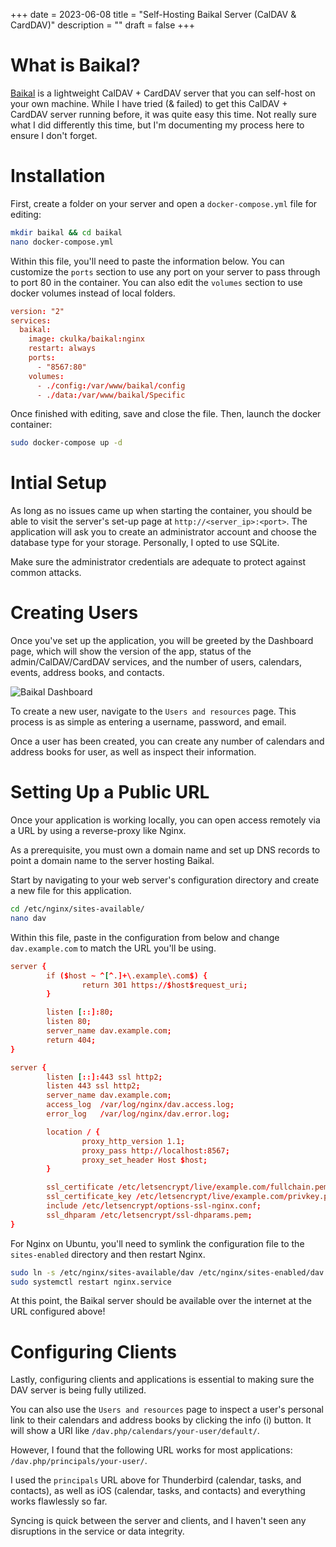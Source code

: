 +++
date = 2023-06-08
title = "Self-Hosting Baikal Server (CalDAV & CardDAV)"
description = ""
draft = false
+++

# What is Baikal?

[Baikal](https://sabre.io/baikal/) is a lightweight CalDAV + CardDAV server that
you can self-host on your own machine. While I have tried (& failed) to get this
CalDAV + CardDAV server running before, it was quite easy this time. Not really
sure what I did differently this time, but I'm documenting my process here to
ensure I don't forget.

# Installation

First, create a folder on your server and open a `docker-compose.yml` file for
editing:

```sh
mkdir baikal && cd baikal
nano docker-compose.yml
```

Within this file, you'll need to paste the information below. You can customize
the `ports` section to use any port on your server to pass through to port 80 in
the container. You can also edit the `volumes` section to use docker volumes
instead of local folders.

```conf
version: "2"
services:
  baikal:
    image: ckulka/baikal:nginx
    restart: always
    ports:
      - "8567:80"
    volumes:
      - ./config:/var/www/baikal/config
      - ./data:/var/www/baikal/Specific
```

Once finished with editing, save and close the file. Then, launch the docker
container:

```sh
sudo docker-compose up -d
```

# Intial Setup

As long as no issues came up when starting the container, you should be able to
visit the server's set-up page at `http://<server_ip>:<port>`. The application
will ask you to create an administrator account and choose the database type for
your storage. Personally, I opted to use SQLite.

Make sure the administrator credentials are adequate to protect against common
attacks.

# Creating Users

Once you've set up the application, you will be greeted by the Dashboard page,
which will show the version of the app, status of the admin/CalDAV/CardDAV
services, and the number of users, calendars, events, address books, and
contacts.

![Baikal
Dashboard](https://img.cleberg.net/blog/20230608-baikal/baikal-dashboard.png)

To create a new user, navigate to the `Users and resources` page. This process
is as simple as entering a username, password, and email.

Once a user has been created, you can create any number of calendars and address
books for user, as well as inspect their information.

# Setting Up a Public URL

Once your application is working locally, you can open access remotely via a URL
by using a reverse-proxy like Nginx.

As a prerequisite, you must own a domain name and set up DNS records to point a
domain name to the server hosting Baikal.

Start by navigating to your web server's configuration directory and create a
new file for this application.

```sh
cd /etc/nginx/sites-available/
nano dav
```

Within this file, paste in the configuration from below and change
`dav.example.com` to match the URL you'll be using.

```conf
server {
        if ($host ~ ^[^.]+\.example\.com$) {
                return 301 https://$host$request_uri;
        }

        listen [::]:80;
        listen 80;
        server_name dav.example.com;
        return 404;
}

server {
        listen [::]:443 ssl http2;
        listen 443 ssl http2;
        server_name dav.example.com;
        access_log  /var/log/nginx/dav.access.log;
        error_log   /var/log/nginx/dav.error.log;

        location / {
                proxy_http_version 1.1;
                proxy_pass http://localhost:8567;
                proxy_set_header Host $host;
        }

        ssl_certificate /etc/letsencrypt/live/example.com/fullchain.pem;
        ssl_certificate_key /etc/letsencrypt/live/example.com/privkey.pem;
        include /etc/letsencrypt/options-ssl-nginx.conf;
        ssl_dhparam /etc/letsencrypt/ssl-dhparams.pem;
}
```

For Nginx on Ubuntu, you'll need to symlink the configuration file to the
`sites-enabled` directory and then restart Nginx.

```sh
sudo ln -s /etc/nginx/sites-available/dav /etc/nginx/sites-enabled/dav
sudo systemctl restart nginx.service
```

At this point, the Baikal server should be available over the internet at the
URL configured above!

# Configuring Clients

Lastly, configuring clients and applications is essential to making sure the DAV
server is being fully utilized.

You can also use the `Users and resources` page to inspect a user's personal
link to their calendars and address books by clicking the info (i) button. It
will show a URI like `/dav.php/calendars/your-user/default/`.

However, I found that the following URL works for most applications:
`/dav.php/principals/your-user/`.

I used the `principals` URL above for Thunderbird (calendar, tasks, and
contacts), as well as iOS (calendar, tasks, and contacts) and everything works
flawlessly so far.

Syncing is quick between the server and clients, and I haven't seen any
disruptions in the service or data integrity.

